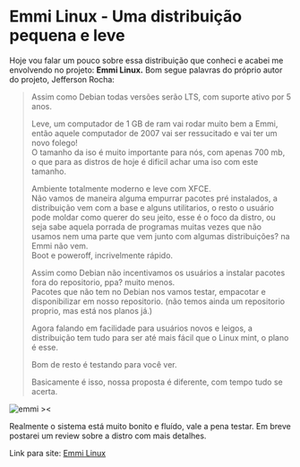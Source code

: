 # Emmi Linux - Uma distribuição pequena e leve


Hoje vou falar um pouco sobre essa distribuição que conheci e acabei me envolvendo no projeto: **Emmi Linux.** Bom segue palavras do próprio autor do projeto, Jefferson Rocha:

> Assim como Debian todas versões serão LTS, com suporte ativo por 5 anos.
> 
> Leve, um computador de 1 GB de ram vai rodar muito bem a Emmi, então aquele computador de 2007 vai ser ressucitado e vai ter um novo folego!  
> O tamanho da iso é muito importante para nós, com apenas 700 mb, o que para as distros de hoje é dificil achar uma iso com este tamanho.
> 
> Ambiente totalmente moderno e leve com XFCE.  
> Não vamos de maneira alguma empurrar pacotes pré instalados, a distribuição vem com a base e alguns utilitarios, o resto o usuário pode moldar como querer do seu jeito, esse é o foco da distro, ou seja sabe aquela porrada de programas muitas vezes que não usamos nem uma parte que vem junto com algumas distribuições? na Emmi não vem.  
> Boot e poweroff, incrivelmente rápido.
> 
> Assim como Debian não incentivamos os usuários a instalar pacotes fora do repositorio, ppa? muito menos.  
> Pacotes que não tem no Debian nos vamos testar, empacotar e disponibilizar em nosso repositorio. (não temos ainda um repositorio proprio, mas está nos planos já.)
> 
> Agora falando em facilidade para usuários novos e leigos, a distribuição tem tudo para ser até mais fácil que o Linux mint, o plano é esse.
> 
> Bom de resto é testando para você ver.
> 
> Basicamente é isso, nossa proposta é diferente, com tempo tudo se acerta.

![emmi ><](http://static.efetividade.net/img/emmi2-650px-56809.jpg) 

Realmente o sistema está muito bonito e fluído, vale a pena testar. Em breve postarei um review sobre a distro com mais detalhes.

Link para site: [Emmi Linux](http://emmios.com.br)

